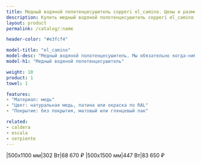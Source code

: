 ```yaml
---
title: Медный водяной полотенцесушитель copperi el_camino. Цены и размеры.
description: Купить медный водяной полотенцесушитель copperi el_camino в Москве по цене производителя.
layout: product
permalink: /catalog/:name

header-color: "#e3fcf4"

model-title: "el_camino"
model-desc: "Медный водяной полотенцесушитель. Мы обязательно когда-нибудь придумаем крутое описание для этой модели, но сейчас совсем не до того. Посмотрите пока на картинки, всё и так понятно. А если не понятно, позвоните нам и мы всё расскажем. Или напишите, если не любите звонить."
model-h1: "Медный водяной полотенцесушитель"

weight: 10
product: 1
towel: 1

features:
- "Материал: медь"
- "Цвет: натуральная медь, патина или окраска по RAL"
- "Покрытие: без покрытия, матовый или глянцевый лак"

related:
- caldera
- escala
- serpiente
---
```

|500x1100 мм|302 Вт|68 670 ₽
|500x1500 мм|447 Вт|83 650 ₽